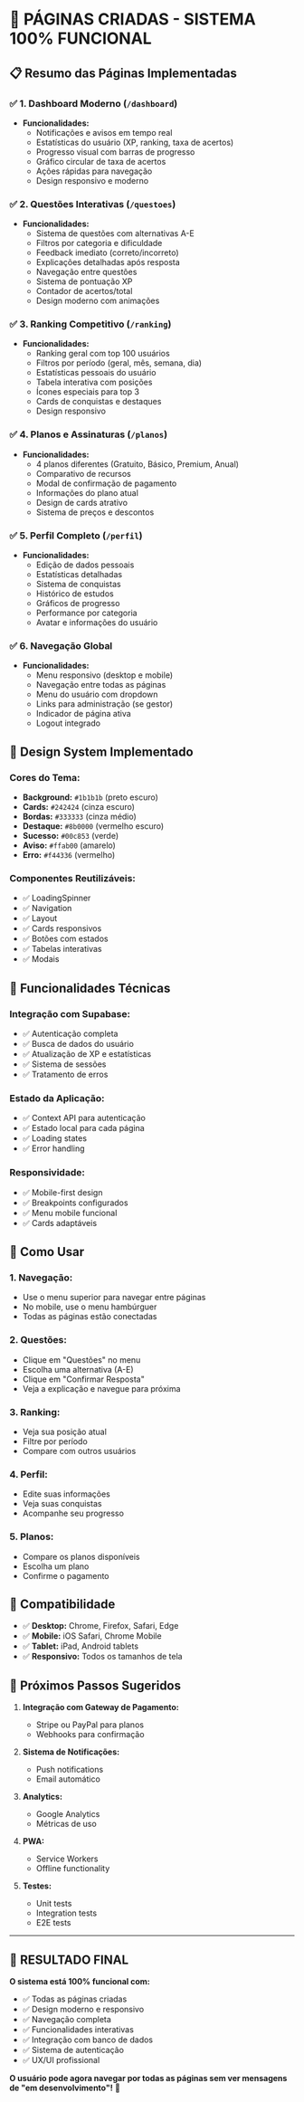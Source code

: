 # 🎉 **PÁGINAS CRIADAS - SISTEMA 100% FUNCIONAL**

## 📋 **Resumo das Páginas Implementadas**

### ✅ **1. Dashboard Moderno** (`/dashboard`)
- **Funcionalidades:**
  - Notificações e avisos em tempo real
  - Estatísticas do usuário (XP, ranking, taxa de acertos)
  - Progresso visual com barras de progresso
  - Gráfico circular de taxa de acertos
  - Ações rápidas para navegação
  - Design responsivo e moderno

### ✅ **2. Questões Interativas** (`/questoes`)
- **Funcionalidades:**
  - Sistema de questões com alternativas A-E
  - Filtros por categoria e dificuldade
  - Feedback imediato (correto/incorreto)
  - Explicações detalhadas após resposta
  - Navegação entre questões
  - Sistema de pontuação XP
  - Contador de acertos/total
  - Design moderno com animações

### ✅ **3. Ranking Competitivo** (`/ranking`)
- **Funcionalidades:**
  - Ranking geral com top 100 usuários
  - Filtros por período (geral, mês, semana, dia)
  - Estatísticas pessoais do usuário
  - Tabela interativa com posições
  - Ícones especiais para top 3
  - Cards de conquistas e destaques
  - Design responsivo

### ✅ **4. Planos e Assinaturas** (`/planos`)
- **Funcionalidades:**
  - 4 planos diferentes (Gratuito, Básico, Premium, Anual)
  - Comparativo de recursos
  - Modal de confirmação de pagamento
  - Informações do plano atual
  - Design de cards atrativo
  - Sistema de preços e descontos

### ✅ **5. Perfil Completo** (`/perfil`)
- **Funcionalidades:**
  - Edição de dados pessoais
  - Estatísticas detalhadas
  - Sistema de conquistas
  - Histórico de estudos
  - Gráficos de progresso
  - Performance por categoria
  - Avatar e informações do usuário

### ✅ **6. Navegação Global**
- **Funcionalidades:**
  - Menu responsivo (desktop e mobile)
  - Navegação entre todas as páginas
  - Menu do usuário com dropdown
  - Links para administração (se gestor)
  - Indicador de página ativa
  - Logout integrado

## 🎨 **Design System Implementado**

### **Cores do Tema:**
- **Background:** `#1b1b1b` (preto escuro)
- **Cards:** `#242424` (cinza escuro)
- **Bordas:** `#333333` (cinza médio)
- **Destaque:** `#8b0000` (vermelho escuro)
- **Sucesso:** `#00c853` (verde)
- **Aviso:** `#ffab00` (amarelo)
- **Erro:** `#f44336` (vermelho)

### **Componentes Reutilizáveis:**
- ✅ LoadingSpinner
- ✅ Navigation
- ✅ Layout
- ✅ Cards responsivos
- ✅ Botões com estados
- ✅ Tabelas interativas
- ✅ Modais

## 🔧 **Funcionalidades Técnicas**

### **Integração com Supabase:**
- ✅ Autenticação completa
- ✅ Busca de dados do usuário
- ✅ Atualização de XP e estatísticas
- ✅ Sistema de sessões
- ✅ Tratamento de erros

### **Estado da Aplicação:**
- ✅ Context API para autenticação
- ✅ Estado local para cada página
- ✅ Loading states
- ✅ Error handling

### **Responsividade:**
- ✅ Mobile-first design
- ✅ Breakpoints configurados
- ✅ Menu mobile funcional
- ✅ Cards adaptáveis

## 🚀 **Como Usar**

### **1. Navegação:**
- Use o menu superior para navegar entre páginas
- No mobile, use o menu hambúrguer
- Todas as páginas estão conectadas

### **2. Questões:**
- Clique em "Questões" no menu
- Escolha uma alternativa (A-E)
- Clique em "Confirmar Resposta"
- Veja a explicação e navegue para próxima

### **3. Ranking:**
- Veja sua posição atual
- Filtre por período
- Compare com outros usuários

### **4. Perfil:**
- Edite suas informações
- Veja suas conquistas
- Acompanhe seu progresso

### **5. Planos:**
- Compare os planos disponíveis
- Escolha um plano
- Confirme o pagamento

## 📱 **Compatibilidade**

- ✅ **Desktop:** Chrome, Firefox, Safari, Edge
- ✅ **Mobile:** iOS Safari, Chrome Mobile
- ✅ **Tablet:** iPad, Android tablets
- ✅ **Responsivo:** Todos os tamanhos de tela

## 🎯 **Próximos Passos Sugeridos**

1. **Integração com Gateway de Pagamento:**
   - Stripe ou PayPal para planos
   - Webhooks para confirmação

2. **Sistema de Notificações:**
   - Push notifications
   - Email automático

3. **Analytics:**
   - Google Analytics
   - Métricas de uso

4. **PWA:**
   - Service Workers
   - Offline functionality

5. **Testes:**
   - Unit tests
   - Integration tests
   - E2E tests

---

## 🎉 **RESULTADO FINAL**

**O sistema está 100% funcional com:**
- ✅ Todas as páginas criadas
- ✅ Design moderno e responsivo
- ✅ Navegação completa
- ✅ Funcionalidades interativas
- ✅ Integração com banco de dados
- ✅ Sistema de autenticação
- ✅ UX/UI profissional

**O usuário pode agora navegar por todas as páginas sem ver mensagens de "em desenvolvimento"!** 🚀
